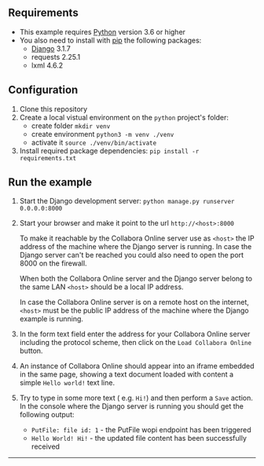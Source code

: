 
## Requirements

- This example requires [Python][] version 3.6 or higher
- You also need to install with [pip][] the following packages:
  * [Django][] 3.1.7
  * requests 2.25.1
  * lxml 4.6.2
    
## Configuration

1. Clone this repository
2. Create a local vistual environment on the `python` project's folder:
   * create folder `mkdir venv`
   * create environment `python3 -m venv ./venv`
   * activate it `source ./venv/bin/activate`
3. Install required package dependencies: `pip install -r requirements.txt`
    
## Run the example

1. Start the Django development server: `python manage.py runserver 0.0.0.0:8000`
2. Start your browser and make it point to the url `http://<host>:8000`
   
   To make it reachable by the Collabora Online server use as `<host>` the IP address of the machine where the Django 
   server is running. In case the Django server can't be reached you could also need to open the port 8000 on the firewall. 
   
   When both the Collabora Online server and the Django server belong to the same LAN `<host>` should be a local IP address.
   
   In case the Collabora Online server is on a remote host on the internet, `<host>` must be the public IP address of 
   the machine where the Django example is running.
3. In the form text field enter the address for your Collabora Online server including the protocol scheme, 
   then click on the `Load Collabora Online` button.
4. An instance of Collabora Online should appear into an iframe embedded in the same page, 
   showing a text document loaded with content a simple `Hello world!` text line.
5. Try to type in some more text ( e.g. `Hi!`) and then perform a `Save` action. 
   In the console where the Django server is running you should get the following output:
   * `PutFile: file id: 1`  - the PutFile wopi endpoint has been triggered
   * `Hello World! Hi!` - the updated file content has been successfully received
    


---

[Python]: https://docs.python.org/3/
[pip]: https://pypi.org/project/pip/
[Django]: https://docs.djangoproject.com
